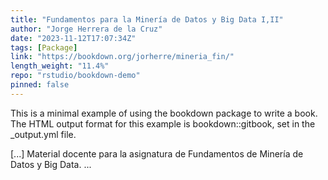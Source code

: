```yaml
---
title: "Fundamentos para la Minería de Datos y Big Data I,II"
author: "Jorge Herrera de la Cruz"
date: "2023-11-12T17:07:34Z"
tags: [Package]
link: "https://bookdown.org/jorherre/mineria_fin/"
length_weight: "11.4%"
repo: "rstudio/bookdown-demo"
pinned: false
---
```


<p>This is a minimal example of using the bookdown package to write a book.
The HTML output format for this example is bookdown::gitbook,
set in the _output.yml file.</p> [...] Material docente para la asignatura de Fundamentos de Minería de Datos y Big Data. ...
